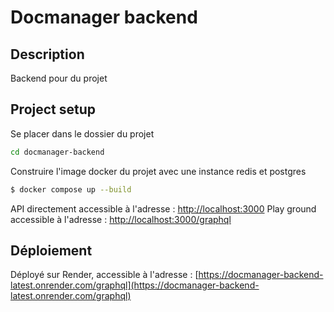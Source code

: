 # Docmanager backend

## Description

Backend pour du projet

## Project setup

Se placer dans le dossier du projet
```bash
cd docmanager-backend
```

Construire l'image docker du projet avec une instance redis et postgres
```bash
$ docker compose up --build
```

API directement accessible à l'adresse : [http://localhost:3000](http://localhost:3000)
Play ground accessible à l'adresse : [http://localhost:3000/graphql](http://localhost:3000/graphql)

## Déploiement

Déployé sur Render, accessible à l'adresse : [https://docmanager-backend-latest.onrender.com/graphql](https://docmanager-backend-latest.onrender.com/graphql)
